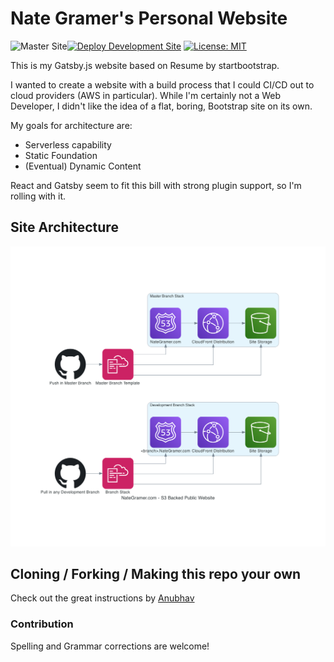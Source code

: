 # Nate Gramer's Personal Website

![Master Site](https://github.com/n8tg/Personal-Website/workflows/Deploy%20Master%20Site/badge.svg?branch=master)[![Deploy Development Site](https://github.com/n8tg/Personal-Website/workflows/Deploy%20Development%20Site/badge.svg?branch=dev)](https://dev.nategramer.com) [![License: MIT](https://img.shields.io/badge/License-MIT-yellow.svg)](LICENSE)

This is my Gatsby.js website based on Resume by startbootstrap.

I wanted to create a website with a build process that I could CI/CD out to cloud providers (AWS in particular). While I'm certainly not a Web Developer, I didn't like the idea of a flat, boring, Bootstrap site on its own. 

My goals for architecture are:
- Serverless capability
- Static Foundation
-  (Eventual) Dynamic Content

React and Gatsby seem to fit this bill with strong plugin support, so I'm rolling with it.

## Site Architecture

![Site Diagram](nategramer.com_-_s3_backed_public_website.png)

## Cloning / Forking / Making this repo your own

Check out the great instructions by [Anubhav](https://github.com/anubhavsrivastava/gatsby-starter-resume)

### Contribution

Spelling and Grammar corrections are welcome!